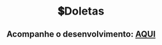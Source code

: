 <div align="center">

  # 💲Doletas
  
  ## Acompanhe o desenvolvimento: [AQUI](https://samubarreto.github.io/Doletas/)

</div>

